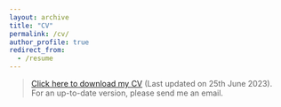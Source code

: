 ```yaml
---
layout: archive
title: "CV"
permalink: /cv/
author_profile: true
redirect_from:
  - /resume
---
```


> <a href="{{ site.url }}/files/cv.pdf">Click here to download my CV</a> (Last updated on 25th June 2023).  
> For an up-to-date version, please send me an email. 
 
 <br>

 <object data="{{ site.url }}/files/cv.pdf" width="1000" height="1000" type='application/pdf'/>